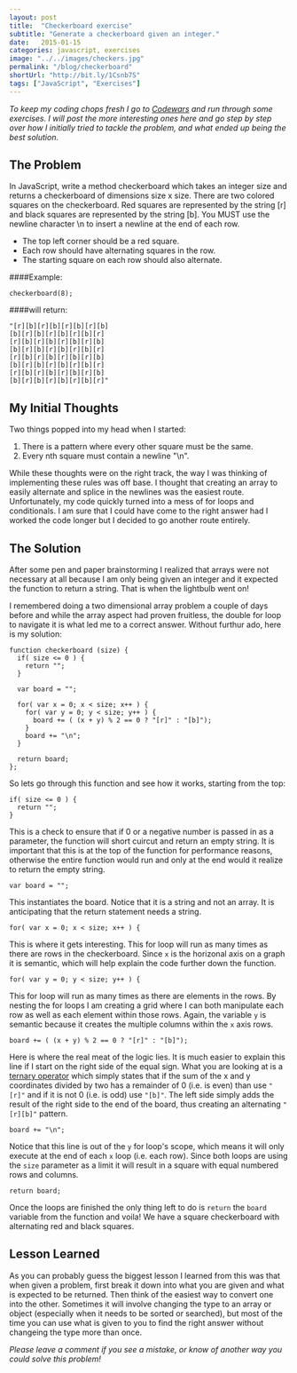 ```yaml
---
layout: post
title:  "Checkerboard exercise"
subtitle: "Generate a checkerboard given an integer."
date:   2015-01-15
categories: javascript, exercises
image: "../../images/checkers.jpg"
permalink: "/blog/checkerboard"
shortUrl: "http://bit.ly/1Csnb7S"
tags: ["JavaScript", "Exercises"]
---
```



*To keep my coding chops fresh I go to [Codewars](http://www.codewars.com/) and run through some exercises. I will post the more interesting ones here and go step by step over how I initially tried to tackle the problem, and what ended up being the best solution.*

## The Problem

In JavaScript, write a method checkerboard which takes an integer size and returns a checkerboard of dimensions size x size. There are two colored squares on the checkerboard. Red squares are represented by the string [r] and black squares are represented by the string [b]. You MUST use the newline character \n to insert a newline at the end of each row.

- The top left corner should be a red square.
- Each row should have alternating squares in the row.
- The starting square on each row should also alternate.

####Example:

	checkerboard(8);

####will return:

	"[r][b][r][b][r][b][r][b]
	[b][r][b][r][b][r][b][r]
	[r][b][r][b][r][b][r][b]
	[b][r][b][r][b][r][b][r]
	[r][b][r][b][r][b][r][b]
	[b][r][b][r][b][r][b][r]
	[r][b][r][b][r][b][r][b]
	[b][r][b][r][b][r][b][r]"

## My Initial Thoughts

Two things popped into my head when I started:

1. There is a pattern where every other square must be the same.
2. Every nth square must contain a newline "\n".

While these thoughts were on the right track, the way I was thinking of implementing these rules was off base. I thought that creating an array to easily alternate and splice in the newlines was the easiest route. Unfortunately, my code quickly turned into a mess of for loops and conditionals. I am sure that I could have come to the right answer had I worked the code longer but I decided to go another route entirely.

## The Solution

After some pen and paper brainstorming I realized that arrays were not necessary at all because I am only being given an integer and it expected the function to return a string. That is when the lightbulb went on!

I remembered doing a two dimensional array problem a couple of days before and while the array aspect had proven fruitless, the double for loop to navigate it is what led me to a correct answer. Without furthur ado, here is my solution:

	function checkerboard (size) {
	  if( size <= 0 ) {
	    return "";
	  }

	  var board = "";

	  for( var x = 0; x < size; x++ ) {
	    for( var y = 0; y < size; y++ ) {
	      board += ( (x + y) % 2 == 0 ? "[r]" : "[b]");
	    }
	    board += "\n";
	  }

	  return board;
	};

So lets go through this function and see how it works, starting from the top:

	if( size <= 0 ) {
	  return "";
	}

This is a check to ensure that if 0 or a negative number is passed in as a parameter, the function will short cuircut and return an empty string. It is important that this is at the top of the function for performance reasons, otherwise the entire function would run and only at the end would it realize to return the empty string.

	var board = "";

This instantiates the board. Notice that it is a string and not an array. It is anticipating that the return statement needs a string.

	for( var x = 0; x < size; x++ ) {

This is where it gets interesting. This for loop will run as many times as there are rows in the checkerboard. Since <span class="code">```x```</span> is the horizonal axis on a graph it is semantic, which will help explain the code further down the function.

	for( var y = 0; y < size; y++ ) {

This for loop will run as many times as there are elements in the rows. By nesting the for loops I am creating a grid where I can both manipulate each row as well as each element within those rows. Again, the variable <span class="code">```y```</span> is semantic because it creates the multiple columns within the <span class="code">```x```</span> axis rows.

	board += ( (x + y) % 2 == 0 ? "[r]" : "[b]");

Here is where the real meat of the logic lies. It is much easier to explain this line if I start on the right side of the equal sign. What you are looking at is a [ternary operator](https://developer.mozilla.org/en-US/docs/Web/JavaScript/Reference/Operators/Conditional_Operator) which simply states that if the sum of the x and y coordinates divided by two has a remainder of 0 (i.e. is even) than use <span class="code">```"[r]"```</span> and if it is not 0 (i.e. is odd) use <span class="code">```"[b]"```</span>. The left side simply adds the result of the right side to the end of the board, thus creating an alternating <span class="code">```"[r][b]"```</span> pattern.

	board += "\n";

Notice that this line is out of the <span class="code">```y```</span> for loop's scope, which means it will only execute at the end of each <span class="code">```x```</span> loop (i.e. each row). Since both loops are using the <span class="code">```size```</span> parameter as a limit it will result in a square with equal numbered rows and columns.

	return board;

Once the loops are finished the only thing left to do is <span class="code">```return```</span> the <span class="code">```board```</span> variable from the function and voila! We have a square checkerboard with alternating red and black squares.

## Lesson Learned

As you can probably guess the biggest lesson I learned from this was that when given a problem, first break it down into what you are given and what is expected to be returned. Then think of the easiest way to convert one into the other. Sometimes it will involve changing the type to an array or object (especially when it needs to be sorted or searched), but most of the time you can use what is given to you to find the right answer without changeing the type more than once.

*Please leave a comment if you see a mistake, or know of another way you could solve this problem!*